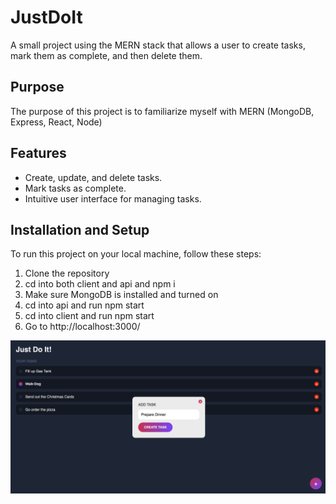 # JustDoIt

A small project using the MERN stack that allows a user to create tasks, mark them as complete, and then delete them.

## Purpose

The purpose of this project is to familiarize myself with MERN (MongoDB, Express, React, Node)

## Features

- Create, update, and delete tasks.
- Mark tasks as complete.
- Intuitive user interface for managing tasks.

## Installation and Setup

To run this project on your local machine, follow these steps:

1. Clone the repository
2. cd into both client and api and npm i
3. Make sure MongoDB is installed and turned on
4. cd into api and run npm start
5. cd into client and run npm start
6. Go to http://localhost:3000/

![Image](Images/Image.png)
